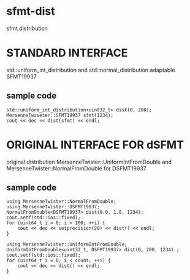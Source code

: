 # sfmt-dist

sfmt distribution

STANDARD INTERFACE
==================
std::uniform_int_distribution and std::normal_distribution adaptable
SFMT19937

sample code
-----------
    std::uniform_int_distribution<uint32_t> dist(0, 200);
    MersenneTwiseter::SFMT19937 sfmt(1234);
    cout << dec << dist(sfmt) << endl;

ORIGINAL INTERFACE FOR dSFMT
============================
original distribution MersenneTwister::UniformIntFromDouble and
MersenneTwister::NormalFromDouble for DSFMT19937

sample code
-----------
    using MersenneTwister::NormalFromDouble;
    using MersenneTwister::DSFMT19937;
    NormalFromDouble<DSFMT19937> dist(0.0, 1.0, 1234);
    cout.setf(std::ios::fixed);
    for (uint64_t i = 0; i < 100; ++i) {
        cout << dec << setprecision(20) << dist() << endl;
    }

    using MersenneTwister::UniformIntFromDouble;
    UniformIntFromDouble<uint32_t, DSFMT19937> dist(0, 200, 1234) ;
    cout.setf(std::ios::fixed);
    for (uint64_t i = 0; i < count; ++i) {
        cout << dec << dist() << endl;
    }
